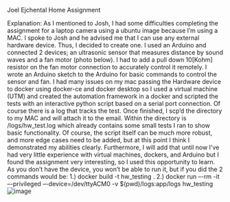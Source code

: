 Joel Ejchental
Home Assignment

Explanation:
As I mentioned to Josh, I had some difficulties completing the assignment for a laptop camera using a ubuntu image because I’m using a MAC. I spoke to Josh and he advised me that I can use any external hardware device. Thus, I decided to create one. I used an Arduino and connected 2 devices; an ultrasonic sensor that measures distance by sound waves and a fan motor (photo below). I had to add a pull down 10[Kohm] resistor on the fan motor connection to accurately control it remotely. I wrote an Arduino sketch to the Arduino for basic commands to control the sensor and fan. 
I had many issues on my mac passing the Hardware device to docker using docker-ce and docker desktop so I used a virtual machine (UTM) and created the automation framework in a docker and scripted the tests with an interactive python script based on a serial port connection. Of course there is a log that tracks the test. Once finished, I scp’d the directory to my MAC and will attach it to the email. Within the directory is /logs/hw_test.log which already contains some small tests I ran to show basic functionality. 
Of course, the script itself can be much more robust, and more edge cases need to be added, but at this point I think I demonstrated my abilities clearly. Furthermore, I will add that until now I’ve had very little experience with virtual machines, dockers, and Arduino but I found the assignment very interesting, so I used this opportunity to learn.
As you don’t have the device, you won’t be able to run it, but if you did the 2 commands would be:
1.)	docker build -t hw_testing .
2.)	docker run –-rm -it –-privileged –-device=/dev/ttyACM0 -v $(pwd)/logs:app/logs hw_testing
![image](https://github.com/user-attachments/assets/6dc4b402-4c7f-4121-9935-9f163e6b3511)
